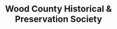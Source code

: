 ---
layout: repo
title: "Wood County Historical & Preservation Society"
id: 3770
permalink: repos/3770/
---